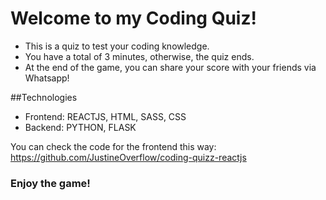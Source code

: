 # Welcome to my Coding Quiz!

- This is a quiz to test your coding knowledge.
- You have a total of 3 minutes, otherwise, the quiz ends.
- At the end of the game, you can share your score with your friends via Whatsapp! 

##Technologies

- Frontend: REACTJS, HTML, SASS, CSS
- Backend: PYTHON, FLASK

You can check the code for the frontend this way: https://github.com/JustineOverflow/coding-quizz-reactjs

### Enjoy the game!